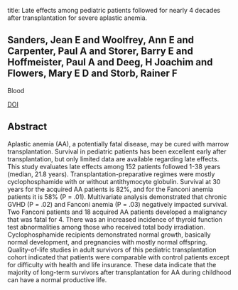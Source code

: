 title: Late effects among pediatric patients followed for nearly 4 decades after transplantation for severe aplastic anemia.

## Sanders, Jean E and Woolfrey, Ann E and Carpenter, Paul A and Storer, Barry E and Hoffmeister, Paul A and Deeg, H Joachim and Flowers, Mary E D and Storb, Rainer F
Blood

<a href="https://doi.org/10.1182/blood-2011-02-334953">DOI</a>

## Abstract
Aplastic anemia (AA), a potentially fatal disease, may be cured with marrow transplantation. Survival in pediatric patients has been excellent early after transplantation, but only limited data are available regarding late effects. This study evaluates late effects among 152 patients followed 1-38 years (median, 21.8 years). Transplantation-preparative regimes were mostly cyclophosphamide with or without antithymocyte globulin. Survival at 30 years for the acquired AA patients is 82%, and for the Fanconi anemia patients it is 58% (P = .01). Multivariate analysis demonstrated that chronic GVHD (P = .02) and Fanconi anemia (P = .03) negatively impacted survival. Two Fanconi patients and 18 acquired AA patients developed a malignancy that was fatal for 4. There was an increased incidence of thyroid function test abnormalities among those who received total body irradiation. Cyclophosphamide recipients demonstrated normal growth, basically normal development, and pregnancies with mostly normal offspring. Quality-of-life studies in adult survivors of this pediatric transplantation cohort indicated that patients were comparable with control patients except for difficulty with health and life insurance. These data indicate that the majority of long-term survivors after transplantation for AA during childhood can have a normal productive life.

